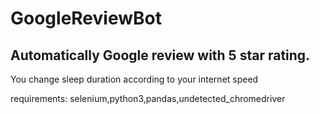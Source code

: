 # GoogleReviewBot
## Automatically Google review  with 5 star rating.

You change sleep duration according to your internet speed
 
requirements: selenium,python3,pandas,undetected_chromedriver
